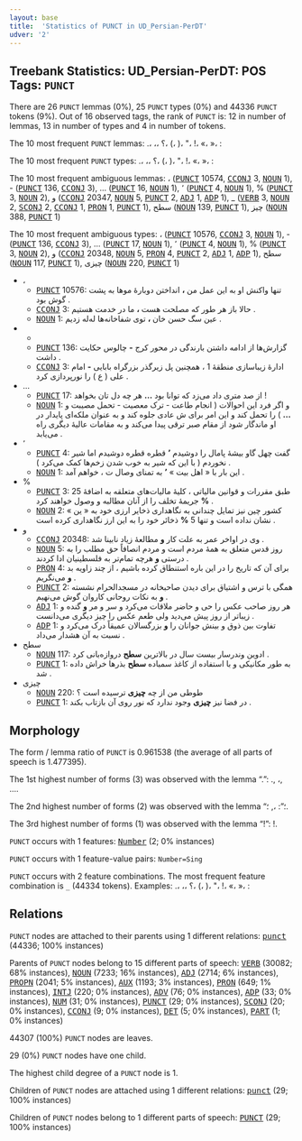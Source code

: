 ```yaml
---
layout: base
title:  'Statistics of PUNCT in UD_Persian-PerDT'
udver: '2'
---
```


## Treebank Statistics: UD_Persian-PerDT: POS Tags: `PUNCT`

There are 26 `PUNCT` lemmas (0%), 25 `PUNCT` types (0%) and 44336 `PUNCT` tokens (9%).
Out of 16 observed tags, the rank of `PUNCT` is: 12 in number of lemmas, 13 in number of types and 4 in number of tokens.

The 10 most frequent `PUNCT` lemmas: .، ،، ؟، (، )، "، !، «، »، :

The 10 most frequent `PUNCT` types:  .، ،، ؟، (، )، "، !، «، »، :

The 10 most frequent ambiguous lemmas: ، (<tt><a href="fa_perdt-pos-PUNCT.html">PUNCT</a></tt> 10574, <tt><a href="fa_perdt-pos-CCONJ.html">CCONJ</a></tt> 3, <tt><a href="fa_perdt-pos-NOUN.html">NOUN</a></tt> 1), - (<tt><a href="fa_perdt-pos-PUNCT.html">PUNCT</a></tt> 136, <tt><a href="fa_perdt-pos-CCONJ.html">CCONJ</a></tt> 3), … (<tt><a href="fa_perdt-pos-PUNCT.html">PUNCT</a></tt> 16, <tt><a href="fa_perdt-pos-NOUN.html">NOUN</a></tt> 1), ٬ (<tt><a href="fa_perdt-pos-PUNCT.html">PUNCT</a></tt> 4, <tt><a href="fa_perdt-pos-NOUN.html">NOUN</a></tt> 1), % (<tt><a href="fa_perdt-pos-PUNCT.html">PUNCT</a></tt> 3, <tt><a href="fa_perdt-pos-NOUN.html">NOUN</a></tt> 2), و (<tt><a href="fa_perdt-pos-CCONJ.html">CCONJ</a></tt> 20347, <tt><a href="fa_perdt-pos-NOUN.html">NOUN</a></tt> 5, <tt><a href="fa_perdt-pos-PUNCT.html">PUNCT</a></tt> 2, <tt><a href="fa_perdt-pos-ADJ.html">ADJ</a></tt> 1, <tt><a href="fa_perdt-pos-ADP.html">ADP</a></tt> 1), _ (<tt><a href="fa_perdt-pos-VERB.html">VERB</a></tt> 3, <tt><a href="fa_perdt-pos-NOUN.html">NOUN</a></tt> 2, <tt><a href="fa_perdt-pos-SCONJ.html">SCONJ</a></tt> 2, <tt><a href="fa_perdt-pos-CCONJ.html">CCONJ</a></tt> 1, <tt><a href="fa_perdt-pos-PRON.html">PRON</a></tt> 1, <tt><a href="fa_perdt-pos-PUNCT.html">PUNCT</a></tt> 1), سطح (<tt><a href="fa_perdt-pos-NOUN.html">NOUN</a></tt> 139, <tt><a href="fa_perdt-pos-PUNCT.html">PUNCT</a></tt> 1), چیز (<tt><a href="fa_perdt-pos-NOUN.html">NOUN</a></tt> 388, <tt><a href="fa_perdt-pos-PUNCT.html">PUNCT</a></tt> 1)

The 10 most frequent ambiguous types:  ، (<tt><a href="fa_perdt-pos-PUNCT.html">PUNCT</a></tt> 10576, <tt><a href="fa_perdt-pos-CCONJ.html">CCONJ</a></tt> 3, <tt><a href="fa_perdt-pos-NOUN.html">NOUN</a></tt> 1), - (<tt><a href="fa_perdt-pos-PUNCT.html">PUNCT</a></tt> 136, <tt><a href="fa_perdt-pos-CCONJ.html">CCONJ</a></tt> 3), … (<tt><a href="fa_perdt-pos-PUNCT.html">PUNCT</a></tt> 17, <tt><a href="fa_perdt-pos-NOUN.html">NOUN</a></tt> 1), ٬ (<tt><a href="fa_perdt-pos-PUNCT.html">PUNCT</a></tt> 4, <tt><a href="fa_perdt-pos-NOUN.html">NOUN</a></tt> 1), % (<tt><a href="fa_perdt-pos-PUNCT.html">PUNCT</a></tt> 3, <tt><a href="fa_perdt-pos-NOUN.html">NOUN</a></tt> 2), و (<tt><a href="fa_perdt-pos-CCONJ.html">CCONJ</a></tt> 20348, <tt><a href="fa_perdt-pos-NOUN.html">NOUN</a></tt> 5, <tt><a href="fa_perdt-pos-PRON.html">PRON</a></tt> 4, <tt><a href="fa_perdt-pos-PUNCT.html">PUNCT</a></tt> 2, <tt><a href="fa_perdt-pos-ADJ.html">ADJ</a></tt> 1, <tt><a href="fa_perdt-pos-ADP.html">ADP</a></tt> 1), سطح (<tt><a href="fa_perdt-pos-NOUN.html">NOUN</a></tt> 117, <tt><a href="fa_perdt-pos-PUNCT.html">PUNCT</a></tt> 1), چیزی (<tt><a href="fa_perdt-pos-NOUN.html">NOUN</a></tt> 220, <tt><a href="fa_perdt-pos-PUNCT.html">PUNCT</a></tt> 1)


* ،
  * <tt><a href="fa_perdt-pos-PUNCT.html">PUNCT</a></tt> 10576: تنها واکنش او به این عمل من <b>،</b> انداختن دوبارهٔ موها به پشت گوش بود .
  * <tt><a href="fa_perdt-pos-CCONJ.html">CCONJ</a></tt> 3: حالا باز هر طور که مصلحت هست <b>،</b> ما در خدمت هستیم .
  * <tt><a href="fa_perdt-pos-NOUN.html">NOUN</a></tt> 1: عین سگ حسن خان <b>،</b> توی شفاخانه‌ها له‌له زدیم .
* -
  * <tt><a href="fa_perdt-pos-PUNCT.html">PUNCT</a></tt> 136: گزارش‌ها از ادامه داشتن بارندگی در محور کرج <b>-</b> چالوس حکایت داشت .
  * <tt><a href="fa_perdt-pos-CCONJ.html">CCONJ</a></tt> 3: ادارهٔ زیباسازی منطقهٔ 1 ، همچنین پل زیرگذر بزرگراه بابایی <b>-</b> امام علی ( ع ) را نورپردازی کرد .
* …
  * <tt><a href="fa_perdt-pos-PUNCT.html">PUNCT</a></tt> 17: از صد متری داد می‌زد که توانا بود <b>…</b> هر چه دل تان بخواهد !
  * <tt><a href="fa_perdt-pos-NOUN.html">NOUN</a></tt> 1: و اگر فرد این احوالات ( انجام طاعت - ترک معصیت - تحمل مصیبت و <b>…</b> ) را تحمل کند و این امر برای ش عادی جلوه کند و به عنوان ملکه‌ای پایدار در او ماندگار شود از مقام صبر ترقی پیدا می‌کند و به مقامات عالیهٔ دیگری راه می‌یابد .
* ٬
  * <tt><a href="fa_perdt-pos-PUNCT.html">PUNCT</a></tt> 4: گفت چهل گاو بیشهٔ پامال را دوشیدم <b>٬</b> قطره قطره دوشیدم اما شیر نخوردم ( با این که شیر به خوب شدن زخم‌ها کمک می‌کرد ) .
  * <tt><a href="fa_perdt-pos-NOUN.html">NOUN</a></tt> 1: این بار با « اهل بیت » <b>٬</b> به تمنای وصال ت ، خواهم آمد .
* %
  * <tt><a href="fa_perdt-pos-PUNCT.html">PUNCT</a></tt> 3: طبق مقررات و قوانین مالیاتی ، کلیهٔ مالیات‌های متعلقه به اضافهٔ 25 <b>%</b> جریمهٔ تخلف را از آنان مطالبه و وصول خواهند کرد .
  * <tt><a href="fa_perdt-pos-NOUN.html">NOUN</a></tt> 2: کشور چین نیز تمایل چندانی به نگاهداری ذخایر ارزی خود به « ین » نشان نداده است و تنها 5 <b>%</b> ذخائر خود را به این ارز نگاهداری کرده است .
* و
  * <tt><a href="fa_perdt-pos-CCONJ.html">CCONJ</a></tt> 20348: وی در اواخر عمر به علت کار <b>و</b> مطالعهٔ زیاد نابینا شد .
  * <tt><a href="fa_perdt-pos-NOUN.html">NOUN</a></tt> 5: روز قدس متعلق به همهٔ مردم است و مردم انصافاً حق مطلب را به درستی <b>و</b> هرچه تمام‌تر به فلسطینیان ادا کردند .
  * <tt><a href="fa_perdt-pos-PRON.html">PRON</a></tt> 4: برای آن که تاریخ را در این باره استنطاق کرده باشیم ، از چند زاویه بد <b>و</b> می‌نگریم .
  * <tt><a href="fa_perdt-pos-PUNCT.html">PUNCT</a></tt> 2: همگی با ترس و اشتیاق برای دیدن صاحبخانه در مسجدالحرام نشسته <b>و</b> به نکات روحانی کاروان گوش می‌نهیم .
  * <tt><a href="fa_perdt-pos-ADJ.html">ADJ</a></tt> 1: هر روز صاحب عکس را حی و حاضر ملاقات می‌کرد و سر و مر <b>و</b> گنده و زیباتر از روز پیش می‌دید ولی طعم عکس را چیز دیگری می‌دانست .
  * <tt><a href="fa_perdt-pos-ADP.html">ADP</a></tt> 1: تفاوت بین ذوق و بینش جوانان را <b>و</b> بزرگسالان عمیقاً درک می‌کرد و نسبت به آن هشدار می‌داد .
* سطح
  * <tt><a href="fa_perdt-pos-NOUN.html">NOUN</a></tt> 117: ادوین وندرسار بیست سال در بالاترین <b>سطح</b> دروازه‌بانی کرد .
  * <tt><a href="fa_perdt-pos-PUNCT.html">PUNCT</a></tt> 1: به طور مکانیکی و با استفاده از کاغذ سمباده <b>سطح</b> بذرها خراش داده شد .
* چیزی
  * <tt><a href="fa_perdt-pos-NOUN.html">NOUN</a></tt> 220: طوطی من از چه <b>چیزی</b> ترسیده است ؟
  * <tt><a href="fa_perdt-pos-PUNCT.html">PUNCT</a></tt> 1: در فضا نیز <b>چیزی</b> وجود ندارد که نور روی آن بازتاب بکند .

## Morphology

The form / lemma ratio of `PUNCT` is 0.961538 (the average of all parts of speech is 1.477395).

The 1st highest number of forms (3) was observed with the lemma “.”: ., ،, ….

The 2nd highest number of forms (2) was observed with the lemma “؛”: ،, ؛.

The 3rd highest number of forms (1) was observed with the lemma “!”: !.

`PUNCT` occurs with 1 features: <tt><a href="fa_perdt-feat-Number.html">Number</a></tt> (2; 0% instances)

`PUNCT` occurs with 1 feature-value pairs: `Number=Sing`

`PUNCT` occurs with 2 feature combinations.
The most frequent feature combination is `_` (44334 tokens).
Examples: .، ،، ؟، (، )، "، !، «، »، :


## Relations

`PUNCT` nodes are attached to their parents using 1 different relations: <tt><a href="fa_perdt-dep-punct.html">punct</a></tt> (44336; 100% instances)

Parents of `PUNCT` nodes belong to 15 different parts of speech: <tt><a href="fa_perdt-pos-VERB.html">VERB</a></tt> (30082; 68% instances), <tt><a href="fa_perdt-pos-NOUN.html">NOUN</a></tt> (7233; 16% instances), <tt><a href="fa_perdt-pos-ADJ.html">ADJ</a></tt> (2714; 6% instances), <tt><a href="fa_perdt-pos-PROPN.html">PROPN</a></tt> (2041; 5% instances), <tt><a href="fa_perdt-pos-AUX.html">AUX</a></tt> (1193; 3% instances), <tt><a href="fa_perdt-pos-PRON.html">PRON</a></tt> (649; 1% instances), <tt><a href="fa_perdt-pos-INTJ.html">INTJ</a></tt> (220; 0% instances), <tt><a href="fa_perdt-pos-ADV.html">ADV</a></tt> (76; 0% instances), <tt><a href="fa_perdt-pos-ADP.html">ADP</a></tt> (33; 0% instances), <tt><a href="fa_perdt-pos-NUM.html">NUM</a></tt> (31; 0% instances), <tt><a href="fa_perdt-pos-PUNCT.html">PUNCT</a></tt> (29; 0% instances), <tt><a href="fa_perdt-pos-SCONJ.html">SCONJ</a></tt> (20; 0% instances), <tt><a href="fa_perdt-pos-CCONJ.html">CCONJ</a></tt> (9; 0% instances), <tt><a href="fa_perdt-pos-DET.html">DET</a></tt> (5; 0% instances), <tt><a href="fa_perdt-pos-PART.html">PART</a></tt> (1; 0% instances)

44307 (100%) `PUNCT` nodes are leaves.

29 (0%) `PUNCT` nodes have one child.

The highest child degree of a `PUNCT` node is 1.

Children of `PUNCT` nodes are attached using 1 different relations: <tt><a href="fa_perdt-dep-punct.html">punct</a></tt> (29; 100% instances)

Children of `PUNCT` nodes belong to 1 different parts of speech: <tt><a href="fa_perdt-pos-PUNCT.html">PUNCT</a></tt> (29; 100% instances)

